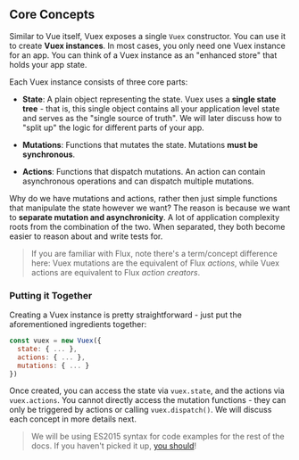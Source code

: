 ## Core Concepts

Similar to Vue itself, Vuex exposes a single `Vuex` constructor. You can use it to create **Vuex instances**. In most cases, you only need one Vuex instance for an app. You can think of a Vuex instance as an "enhanced store" that holds your app state.

Each Vuex instance consists of three core parts:

- **State**: A plain object representing the state. Vuex uses a **single state tree** - that is, this single object contains all your application level state and serves as the "single source of truth". We will later discuss how to "split up" the logic for different parts of your app.

- **Mutations**: Functions that mutates the state. Mutations **must be synchronous**.

- **Actions**: Functions that dispatch mutations. An action can contain asynchronous operations and can dispatch multiple mutations.

Why do we have mutations and actions, rather then just simple functions that manipulate the state however we want? The reason is because we want to **separate mutation and asynchronicity**. A lot of application complexity roots from the combination of the two. When separated, they both become easier to reason about and write tests for.

> If you are familiar with Flux, note there's a term/concept difference here: Vuex mutations are the equivalent of Flux *actions*, while Vuex actions are equivalent to Flux *action creators*.

### Putting it Together

Creating a Vuex instance is pretty straightforward - just put the aforementioned ingredients together:

``` js
const vuex = new Vuex({
  state: { ... },
  actions: { ... },
  mutations: { ... }
})
```

Once created, you can access the state via `vuex.state`, and the actions via `vuex.actions`. You cannot directly access the mutation functions - they can only be triggered by actions or calling `vuex.dispatch()`. We will discuss each concept in more details next.

> We will be using ES2015 syntax for code examples for the rest of the docs. If you haven't picked it up, [you should](https://babeljs.io/docs/learn-es2015/)!
